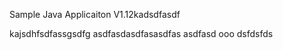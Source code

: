 
Sample Java Applicaiton V1.12kadsdfasdf

kajsdhfsdfassgsdfg
asdfasdasdfasasdfas
asdfasd
ooo
dsfdsfds
